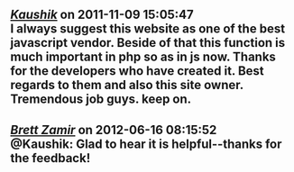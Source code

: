 *[Kaushik]()* on 2011-11-09 15:05:47  
I always suggest this website as one of the best javascript vendor. Beside of that this function is much important in php so as in js now. Thanks for the developers who have created it. Best regards to them and also this site owner. Tremendous job guys. keep on.
---------------------------------------
*[Brett Zamir](http://brett-zamir.me)* on 2012-06-16 08:15:52  
@Kaushik: Glad to hear it is helpful--thanks for the feedback!
---------------------------------------
